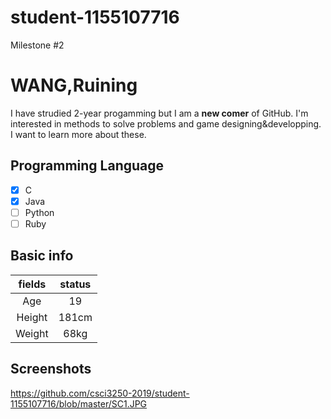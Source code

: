 # student-1155107716
Milestone #2
# WANG,Ruining
I have strudied 2-year progamming but I am a **new comer** of GitHub. I'm interested in methods to solve problems and game designing&developping. I want to learn more about these.

## Programming Language
- [X] C
- [X] Java
- [ ] Python
- [ ] Ruby

## Basic info
|    fields   |     status    |
|:-------------:|:-------------:|
| Age |    19   |
|    Height   | 181cm |
|    Weight   | 68kg |

## Screenshots
https://github.com/csci3250-2019/student-1155107716/blob/master/SC1.JPG
